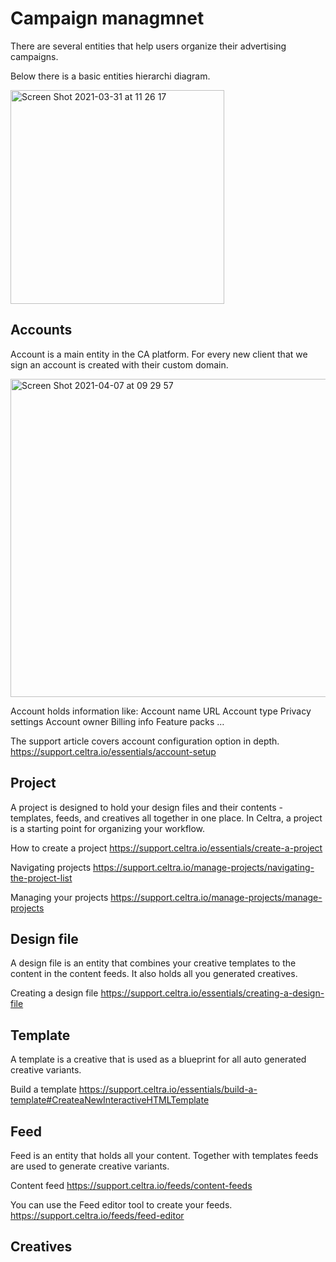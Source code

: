 # Campaign managmnet 

There are several entities that help users organize their advertising campaigns.

Below there is a basic entities hierarchi diagram.

<img width="342" alt="Screen Shot 2021-03-31 at 11 26 17" src="https://user-images.githubusercontent.com/14069474/113122541-08d35180-9214-11eb-8174-cdc2c9d26a6a.png">

## Accounts

Account is a main entity in the CA platform. For every new client that we sign an account is created with their custom domain.

<img width="509" alt="Screen Shot 2021-04-07 at 09 29 57" src="https://user-images.githubusercontent.com/14069474/113829866-4e4ccd00-9786-11eb-802b-128084c0a4f9.png">

Account holds information like:
Account name
URL
Account type
Privacy settings
Account owner
Billing info
Feature packs
…


The support article covers account configuration option in depth. 
https://support.celtra.io/essentials/account-setup



## Project

A project is designed to hold your design files and their contents - templates, feeds, and creatives all together in one place. In Celtra, a project is a starting point for organizing your workflow.

How to create a project
https://support.celtra.io/essentials/create-a-project

Navigating projects
https://support.celtra.io/manage-projects/navigating-the-project-list

Managing your projects
https://support.celtra.io/manage-projects/manage-projects



## Design file

A design file is an entity that combines your creative templates to the content in the content feeds. It also holds all you generated creatives. 

Creating a design file
https://support.celtra.io/essentials/creating-a-design-file


## Template

A template is a creative that is used as a blueprint for all auto generated creative variants. 

Build a template 
https://support.celtra.io/essentials/build-a-template#CreateaNewInteractiveHTMLTemplate




## Feed

Feed is an entity that holds all your content. Together with templates feeds are used to generate creative variants.

Content feed
https://support.celtra.io/feeds/content-feeds

You can use the Feed editor tool to create your feeds.
https://support.celtra.io/feeds/feed-editor


## Creatives


